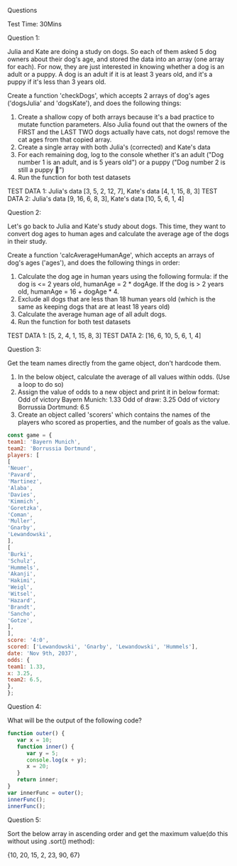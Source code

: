 Questions

Test Time: 30Mins

Question 1:

Julia and Kate are doing a study on dogs. So each of them asked 5 dog owners about their dog's age, and stored the data into an array (one array for each). For now, they are just interested in knowing whether a dog is an adult or a puppy. A dog is an adult if it is at least 3 years old, and it's a puppy if it's less than 3 years old.

Create a function 'checkDogs', which accepts 2 arrays of dog's ages ('dogsJulia' and 'dogsKate'), and does the following things:

1. Create a shallow copy of both arrays because it's a bad practice to mutate function parameters. Also Julia found out that the owners of the FIRST and the LAST TWO dogs actually have cats, not dogs! remove the cat ages from that copied array.
2. Create a single array with both Julia's (corrected) and Kate's data
3. For each remaining dog, log to the console whether it's an adult ("Dog number 1 is an adult, and is 5 years old") or a puppy ("Dog number 2 is still a puppy 🐶")
4. Run the function for both test datasets

TEST DATA 1: Julia's data [3, 5, 2, 12, 7], Kate's data [4, 1, 15, 8, 3]
TEST DATA 2: Julia's data [9, 16, 6, 8, 3], Kate's data [10, 5, 6, 1, 4]


Question 2:

Let's go back to Julia and Kate's study about dogs. This time, they want to convert dog ages to human ages and calculate the average age of the dogs in their study.

Create a function 'calcAverageHumanAge', which accepts an arrays of dog's ages ('ages'), and does the following things in order:

1. Calculate the dog age in human years using the following formula: if the dog is <= 2 years old, humanAge = 2 * dogAge. If the dog is > 2 years old, humanAge = 16 + dogAge * 4.
2. Exclude all dogs that are less than 18 human years old (which is the same as keeping dogs that are at least 18 years old)
3. Calculate the average human age of all adult dogs.
4. Run the function for both test datasets

TEST DATA 1: [5, 2, 4, 1, 15, 8, 3]
TEST DATA 2: [16, 6, 10, 5, 6, 1, 4]


Question 3:

Get the team names directly from the game object, don't hardcode them.

1. In the below object, calculate the average of all values within odds. (Use a loop to do so)
2. Assign the value of odds to a new object and print it in below format:
      Odd of victory Bayern Munich: 1.33
      Odd of draw: 3.25
      Odd of victory Borrussia Dortmund: 6.5
3. Create an object called 'scorers' which contains the names of the players who scored as properties, and the number of goals as the value. 

```JavaScript
const game = {
team1: 'Bayern Munich',
team2: 'Borrussia Dortmund',
players: [
[
'Neuer',
'Pavard',
'Martinez',
'Alaba',
'Davies',
'Kimmich',
'Goretzka',
'Coman',
'Muller',
'Gnarby',
'Lewandowski',
],
[
'Burki',
'Schulz',
'Hummels',
'Akanji',
'Hakimi',
'Weigl',
'Witsel',
'Hazard',
'Brandt',
'Sancho',
'Gotze',
],
],
score: '4:0',
scored: ['Lewandowski', 'Gnarby', 'Lewandowski', 'Hummels'],
date: 'Nov 9th, 2037',
odds: {
team1: 1.33,
x: 3.25,
team2: 6.5,
},
};
```

Question 4:

What will be the output of the following code?
```JavaScript
function outer() {
   var x = 10;
   function inner() {
      var y = 5;
      console.log(x + y);
      x = 20;
   }
   return inner;
}
var innerFunc = outer();
innerFunc();
innerFunc();
```

Question 5:

Sort the below array in ascending order and get the maximum value(do this without using .sort() method):

{10, 20, 15, 2, 23, 90, 67}
